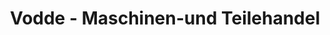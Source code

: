 ---
title: "Vodde - Maschinen-und Teilehandel"
url: /loeningen/vodde-maschinen-und-teilehandel/
shop: Allgemein
---